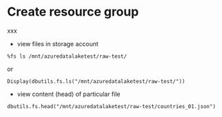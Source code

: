 # Create resource group
xxx

* view files in storage account
```
%fs ls /mnt/azuredatalaketest/raw-test/
```
or 
```
Display(dbutils.fs.ls("/mnt/azuredatalaketest/raw-test/"))
```

* view content (head) of particular file
```
dbutils.fs.head("/mnt/azuredatalaketest/raw-test/countries_01.json")
```


